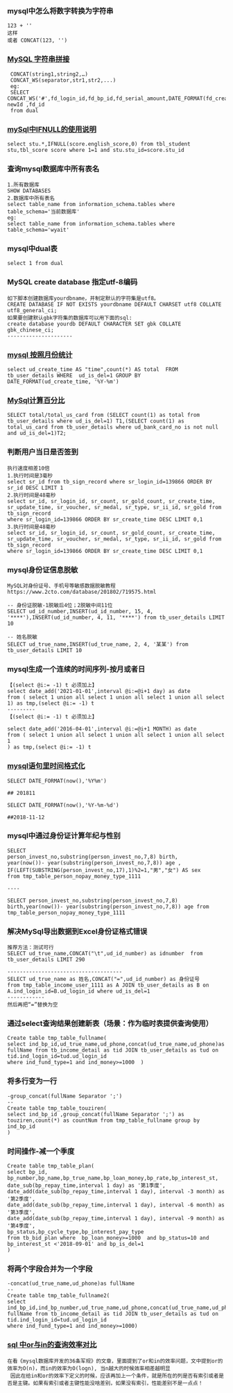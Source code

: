 ### mysql中怎么将数字转换为字符串
```
123 + ''
这样
或者 CONCAT(123, '')
```
### [MySQL 字符串拼接](https://www.cnblogs.com/northeastTycoon/p/5505637.html)
```
 CONCAT(string1,string2,…) 
 CONCAT_WS(separator,str1,str2,...)
 eg:
 SELECT CONCAT_WS('#',fd_login_id,fd_bp_id,fd_serial_amount,DATE_FORMAT(fd_create_time,'%Y%m%d'))as newId ,fd_id 
 from dual
```
### [mySql中IFNULL的使用说明](https://www.cnblogs.com/chunyansong/p/5301896.html)
```
select stu.*,IFNULL(score.english_score,0) from tbl_student stu,tbl_score score where 1=1 and stu.stu_id=score.stu_id
```

### 查询mysql数据库中所有表名
```
1.所有数据库
SHOW DATABASES
2.数据库中所有表名
select table_name from information_schema.tables where table_schema='当前数据库'
eg:
select table_name from information_schema.tables where table_schema='wyait'

```

### mysql中dual表
```
select 1 from dual
```
### MySQL create database 指定utf-8编码
```
如下脚本创建数据库yourdbname，并制定默认的字符集是utf8。
CREATE DATABASE IF NOT EXISTS yourdbname DEFAULT CHARSET utf8 COLLATE utf8_general_ci;
如果要创建默认gbk字符集的数据库可以用下面的sql:
create database yourdb DEFAULT CHARACTER SET gbk COLLATE gbk_chinese_ci;
--------------------- 
```

### [mysql 按照月份统计](https://blog.csdn.net/u010918487/article/details/80285025)
```
select ud_create_time AS "time",count(*) AS total  FROM tb_user_details WHERE  ud_is_del=1 GROUP BY DATE_FORMAT(ud_create_time, '%Y-%m')
```
### [MySql计算百分比](https://blog.csdn.net/wmin0909/article/details/7865037)
```
SELECT total/total_us_card from (SELECT count(1) as total from tb_user_details where ud_is_del=1) T1,(SELECT count(1) as total_us_card from tb_user_details where ud_bank_card_no is not null and ud_is_del=1)T2;
```

### 判断用户当日是否签到

```
执行速度相差10倍
1.执行时间是3毫秒
select sr_id from tb_sign_record where sr_login_id=139866 ORDER BY sr_id DESC LIMIT 1
2.执行时间是48毫秒
select sr_id, sr_login_id, sr_count, sr_gold_count, sr_create_time, sr_update_time, sr_voucher, sr_medal, sr_type, sr_ii_id, sr_gold from tb_sign_record 
where sr_login_id=139866 ORDER BY sr_create_time DESC LIMIT 0,1
3.执行时间是48毫秒
select sr_id, sr_login_id, sr_count, sr_gold_count, sr_create_time, sr_update_time, sr_voucher, sr_medal, sr_type, sr_ii_id, sr_gold from tb_sign_record 
where sr_login_id=139866 ORDER BY sr_create_time DESC LIMIT 0,1

```

### mysql身份证信息脱敏

```
MySQL对身份证号、手机号等敏感数据脱敏教程
https://www.2cto.com/database/201802/719575.html

-- 身份证脱敏-1脱敏后4位；2脱敏中间11位
SELECT ud_id_number,INSERT(ud_id_number, 15, 4, '****'),INSERT(ud_id_number, 4, 11, '****') from tb_user_details LIMIT 10

-- 姓名脱敏
SELECT ud_true_name,INSERT(ud_true_name, 2, 4, '某某') from tb_user_details LIMIT 10
```

### mysql生成一个连续的时间序列-按月或者日

```
【(select @i:= -1) t 必须加上】
select date_add('2021-01-01',interval @i:=@i+1 day) as date 
from ( select 1 union all select 1 union all select 1 union all select 1) as tmp,(select @i:= -1) t
---------
【(select @i:= -1) t 必须加上】

select date_add('2016-04-01',interval @i:=@i+1 MONTH) as date 
from ( select 1 union all select 1 union all select 1 union all select 1
) as tmp,(select @i:= -1) t

```

### [mysql语句里时间格式化](https://www.cnblogs.com/fan-lp/p/5659921.html)

```
SELECT DATE_FORMAT(now(),'%Y%m')

## 201811

SELECT DATE_FORMAT(now(),'%Y-%m-%d')

##2018-11-12
```

### mysql中通过身份证计算年纪与性别

```
SELECT 
person_invest_no,substring(person_invest_no,7,8) birth,
year(now())- year(substring(person_invest_no,7,8)) age ,
IF(LEFT(SUBSTRING(person_invest_no,17),1)%2=1,"男","女") AS sex
from tmp_table_person_nopay_money_type_1111

----

SELECT person_invest_no,substring(person_invest_no,7,8) birth,year(now())- year(substring(person_invest_no,7,8)) age from tmp_table_person_nopay_money_type_1111
```

### 解决MySql导出数据到Excel身份证格式错误

```
推荐方法：测试可行
SELECT ud_true_name,CONCAT("\t",ud_id_number) as idnumber  from tb_user_details LIMIT 290

-------------------------------------
SELECT ud_true_name as 姓名,CONCAT("=",ud_id_number) as 身份证号 
from tmp_table_income_user_1111 as A JOIN tb_user_details as B on A.ind_login_id=B.ud_login_id where ud_is_del=1
------------
然后再把“=”替换为空
```

### 通过select查询结果创建新表（场景：作为临时表提供查询使用）
```
Create table tmp_table_fullname(
select ind_bp_id,ud_true_name,ud_phone,concat(ud_true_name,ud_phone)as fullName from tb_income_detail as tid JOIN tb_user_details as tud on tid.ind_login_id=tud.ud_login_id 
where ind_fund_type=1 and ind_money>=1000  )
```
### 将多行变为一行
```
-group_concat(fullName Separator ';')
--
Create table tmp_table_touziren(
select ind_bp_id ,group_concat(fullName Separator ';') as touziren,count(*) as countNum from tmp_table_fullname group by ind_bp_id
)
```
### 时间操作-减一个季度
```
Create table tmp_table_plan(
select bp_id, bp_number,bp_name,bp_true_name,bp_loan_money,bp_rate,bp_interest_st,
date_sub(bp_repay_time,interval 1 day) as '第1季度',
date_add(date_sub(bp_repay_time,interval 1 day), interval -3 month) as '第2季度',
date_add(date_sub(bp_repay_time,interval 1 day), interval -6 month) as '第3季度',
date_add(date_sub(bp_repay_time,interval 1 day), interval -9 month) as '第4季度',
bp_status,bp_cycle_type,bp_interest_pay_type   
from tb_bid_plan where  bp_loan_money>=1000  and bp_status=10 and bp_interest_st <'2018-09-01' and bp_is_del=1 
)
```
### 将两个字段合并为一个字段
```
-concat(ud_true_name,ud_phone)as fullName
--
Create table tmp_table_fullname2(
select ind_bp_id,ind_bp_number,ud_true_name,ud_phone,concat(ud_true_name,ud_phone)as fullName from tb_income_detail as tid JOIN tb_user_details as tud on tid.ind_login_id=tud.ud_login_id 
where ind_fund_type=1 and ind_money>=1000)
```
### [sql 中or与in的查询效率对比](https://blog.csdn.net/chenweihua556/article/details/97016842)
```
在看《mysql数据库开发的36条军规》的文章，里面提到了or和in的效率问题，文中提到or的效率为O(n)，而in的效率为O(logn), 当n越大的时候效率相差越明显
 因此在给in和or的效率下定义的时候，应该再加上一个条件，就是所在的列是否有索引或者是否是主键。如果有索引或者主键性能没啥差别，如果没有索引，性能差别不是一点点！
```
